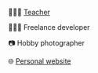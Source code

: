 👨🏼‍🎓 [Teacher](https://mct.be)

👨🏻‍💻 Freelance developer

📷 Hobby photographer

🌐 [Personal website](https://martijnloth.be/)
